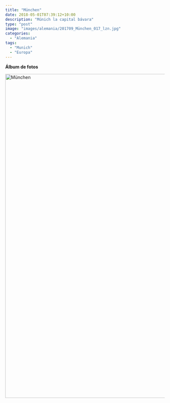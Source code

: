 ```yaml
---
title: "München"
date: 2018-05-01T07:39:12+10:00
description: "Múnich la capital bávara"
type: "post"
image: "images/alemania/201709_München_017_lzn.jpg"
categories: 
  - "Alemania"
tags:
  - "Munich"
  - "Europa"
---
```


**Álbum de fotos**

<a data-flickr-embed="true" data-header="true" data-footer="true"  href="https://www.flickr.com/photos/144447981@N03/albums/72157701992989112" title="München"><img src="https://farm8.staticflickr.com/7926/45663957445_56cb8f97f5_o.jpg" width="683" height="1024" alt="München"></a><script async src="//embedr.flickr.com/assets/client-code.js" charset="utf-8"></script>
